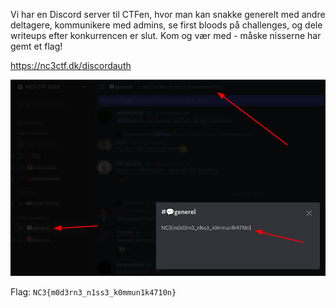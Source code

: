 Vi har en Discord server til CTFen, hvor man kan snakke generelt med andre deltagere, kommunikere med admins, se first bloods på challenges, og dele writeups efter konkurrencen er slut. Kom og vær med - måske nisserne har gemt et flag!

https://nc3ctf.dk/discordauth

![Screenshot af NC3 CTF 2023 Discord](screenshot.png "Screenshot af NC3 CTF 2023 Discord")

Flag: `NC3{m0d3rn3_n1ss3_k0mmun1k4710n}`